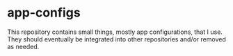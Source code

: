 # app-configs

This repository contains small things, mostly app configurations, that I use. They should eventually be integrated into other repositories and/or removed as needed.
